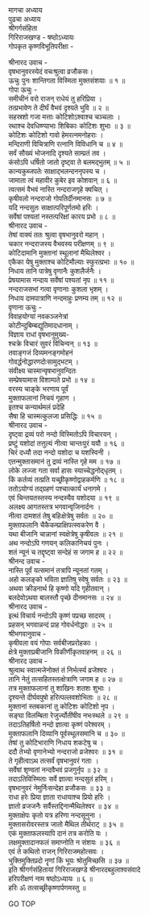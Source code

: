 मागचा अध्याय  
पुढचा अध्याय  
श्रीगर्गसंहिता  
गिरिराजखण्ड - षष्ठोऽध्यायः  
गोपकृत कृष्णविभूतिपरीक्षा -  
  
श्रीनारद उवाच -  
वृषभानुवरस्येदं वचःश्रुत्वा व्रजौकसः।  
ऊचुः पुनः शान्तिगता विस्मिता मुक्तसंशयाः ॥ १ ॥  
गोपा ऊचुः -  
समीचीनं वरो राजन् राधेयं तु हरिप्रिया ।  
तत्प्रभावेण ते दीर्घं वैभवं दृश्यते भुवि ॥ २ ॥  
सहस्रशो गजा मत्ताः कोटिशोऽश्वाश्च चञ्चलाः ।  
रथाश्च देवधिष्ण्याभाः शिबिकाः कोटिशः शुभाः ॥ ३ ॥  
कोटिशः कोटिशो गावो हेमरत्नमनोहराः ।  
मन्दिराणी विचित्राणि रत्नानि विविधानि च ॥ ४ ॥  
सर्वं सौख्यं भोजनादि दृश्यते साम्प्रतं तव ।  
कंसोऽपि धर्षितो जातो दृष्ट्वा ते बलमद्‌भुतम् ॥ ५ ॥  
कान्यकुब्जपतेः साक्षाद्‌भलन्दननृपस्य च ।  
जामाता त्वं महावीर कुबेर इव कोशवान् ॥ ६ ॥  
त्वत्समं वैभवं नास्ति नन्दराजगृहे क्वचित् ।  
कृषीवलो नन्दराजो गोपतिर्दीनमानसः ॥ ७ ॥  
यदि नन्दसुतः साक्षात्परिपूर्णतमो हरिः ।  
सर्वेषां पश्यतां नस्तत्परिक्षां कारय प्रभो ॥ ८ ॥  
श्रीनारद उवाच -  
तेषां वाक्यं ततः श्रुत्वा वृषभानुवरो महान् ।  
चकार नन्दराजस्य वैभवस्य परीक्षणम् ॥ ९ ॥  
कोटिदामानि मुक्तानां स्थूलानां मैथिलेश्वर ।  
एकैका येषु मुक्ताश्च कोटिमौल्याः स्फुरत्प्रभाः ॥ १० ॥  
निधाय तानि पात्रेषु वृणानैः कुशलैर्जनैः ।  
प्रेषयामास नन्दाय सर्वेषां पश्यतां नृप ॥ ११ ॥  
नन्दराजसभां गत्वा वृणानाः कुशला भृशम् ।  
निधाय दामपात्राणि नन्दमाहुः प्रणम्य तम् ॥ १२ ॥  
वृणाना ऊचुः -  
विवाहयोग्यां नवकञ्जनेत्रां  
     कोटीन्दुबिम्बद्युतिमादधानाम् ।  
विज्ञाय राधां वृषभानुमुख्य-  
     श्चक्रे विचारं सुवरं विचिन्वन् ॥ १३ ॥  
तवाङ्गजं दिव्यमनङ्गमोहनं  
     गोवर्द्धनोद्धारणदोःसामुद्‌भटम् ।  
संवीक्ष्य चास्मान्वृषभानुवन्दितः  
     सम्प्रेषयामास विशाम्पते प्रभो ॥ १४ ॥  
वरस्य चाङ्के भरणाय पूर्वं  
     मुक्ताफलानां निचयं गृहाण ।  
इतश्च कन्यार्थमलं प्रदेहि  
     सैषा हि चास्मत्कुलजा प्रसिद्धिः ॥ १५ ॥  
श्रीनारद उवाच -  
दृष्ट्वा द्रव्यं परो नन्दो विस्मितोऽपि विचारयन् ।  
प्रष्टुं यशोदां तत्तुल्यं नीत्वा चान्तःपुरं ययौ ॥ १६ ॥  
चिरं दध्यौ तदा नन्दो यशोदा च यशस्विनी ।  
एतन्मुक्तासमानं तु द्रव्यं नास्ति गृहे मम ॥ १७ ॥  
लोके लज्जा गता सर्वा हासः स्याच्चेद्धनोद्‌धृतम् ।  
किं कर्तव्यं तत्प्रति यच्छ्रीकृष्णोद्वाहकर्मणि ॥ १८ ॥  
ततोऽयोग्यं तद्ग्रहणं पश्चात्कार्यं धनागमे ।  
एवं चिन्तयतस्तस्य नन्दस्यैव यशोदया ॥ १९ ॥  
अलक्ष्य आगतस्तत्र भगवान्वृजिनार्दनः ।  
नीत्वा दामशतं तेषु बहिःक्षेत्रेषु सर्वतः ॥ २० ॥  
मुक्ताफलानि चैकैकम्प्राक्षिपत्स्वकरेण वै ।  
यथा बीजानि चान्नानां स्वक्षेत्रेषु कृषीवलः ॥ २१ ॥  
अथ नन्दोऽपि गणयन् कलिकानिचयं पुनः ।  
शतं न्यूनं च तद्दृष्ट्वा सन्देहं स जगाम ह ॥ २२ ॥  
श्रीनन्द उवाच -  
नास्ति पूर्वं यत्समानं तत्रापि न्यूनतां गतम् ।  
अहो कलङ्को भविता ज्ञातिषु स्वेषु सर्वतः ॥ २३ ॥  
अथवा क्रीडनार्थ हि कृष्णो यदि गृहीतवान् ।  
बलदेवोऽथवा बालस्तौ पृच्छे दीनमानसः ॥ २४ ॥  
श्रीनारद उवाच -  
इत्थं विचार्य नन्दोऽपि कृष्णं पप्रच्छ सादरम् ।  
प्रहसन् भगवान्नन्दं प्राह गोवर्धनोद्धरः ॥ २५ ॥  
श्रीभगवानुवाच -  
कृषीवला वयं गोपाः सर्वबीजप्ररोहकाः ।  
क्षेत्रे मुक्ताप्रबीजानि विकीर्णीकृतवाहनम् ॥ २६ ॥  
श्रीनारद उवाच -  
श्रुत्वाथ स्वात्मजेनोक्तं तं निर्भर्त्स्य व्रजेश्वरः ।  
तानि नेतुं तत्सहितस्तत्क्षेत्राणि जगाम ह ॥ २७ ॥  
तत्र मुक्ताफलानां तु शाखिनः शतशः शुभाः ।  
दृश्यन्ते दीर्घवपुषो हरित्पल्लवशोभिताः ॥ २८ ॥  
मुक्तानां स्तबकानां तु कोटिशः कोटिशो नृप ।  
सङ्घा विलम्बिता रेजुर्ज्योतींषीव नभःस्थले ॥ २९ ॥  
तदाऽतिहर्षितो नन्दो ज्ञात्वा कृष्णं परेश्वरम् ।  
मुक्ताफलानि दिव्यानि पूर्वस्थूलसमानि च ॥ ३० ॥  
तेषां तु कोटिभाराणि निधाय शकटेषु च ।  
ददौ तेभ्यो वृणानेभ्यो नन्दराजो व्रजेश्वरः ॥ ३१ ॥  
ते गृहीत्वाऽथ तत्सर्वं वृषभानुवरं गताः ।  
सर्वेषां शृण्वतां नन्दवैभवं प्रजगुर्नृप ॥ ३२ ॥  
तदाऽतिविस्मिताः सर्वे ज्ञात्वा नन्दसुतं हरिम् ।  
वृषभानुवरं नेमुर्निःसन्देहा व्रजौकसः ॥ ३३ ॥  
राधा हरेः प्रिया ज्ञाता राधायाश्च प्रियो हरिः ।  
ज्ञातो व्रजजनैः सर्वैस्तद्दिनान्मैथिलेश्वर ॥ ३४ ॥  
मुक्ताक्षेपः कृतो यत्र हरिणा नन्दसूनुना ।  
मुक्तासरोवरस्तत्र जातो मैथिल तीर्थराट् ॥ ३५ ॥  
एकं मुक्ताफलस्यापि दानं तत्र करोति यः ।  
लक्षमुक्तादानफलं समाप्नोति न संशयः ॥ ३६ ॥  
एवं ते कथितो राजन् गिरिराजमहोत्सवः ।  
भुक्तिमुक्तिप्रदो नॄणां किं भूयः श्रोतुमिच्छसि ॥ ३७ ॥  
इति श्रीगर्गसंहितायां गिरिराजखण्डे श्रीनारदबहुलाश्वसंवादे  
हरिपरीक्षणं नाम षष्ठोऽध्यायः ॥ ६ ॥  
हरिः ॐ तत्सच्छ्रीकृष्णार्पणमस्तु ॥  
  
GO TOP
